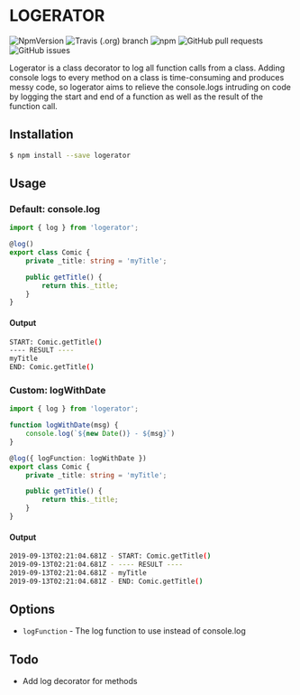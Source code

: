 # LOGERATOR

![NpmVersion](https://img.shields.io/npm/v/logerator.svg)
![Travis (.org) branch](https://img.shields.io/travis/chrispaulsantos/logerator/master.svg)
![npm](https://img.shields.io/npm/dt/logerator.svg)
![GitHub pull requests](https://img.shields.io/github/issues-pr/chrispaulsantos/logerator.svg)
![GitHub issues](https://img.shields.io/github/issues/chrispaulsantos/logerator.svg)


Logerator is a class decorator to log all function calls from a class. Adding console logs to every method on a class is time-consuming and produces messy code, so logerator aims to relieve the console.logs intruding on code by logging the start and end of a function as well as the result of the function call.

## Installation
```bash
$ npm install --save logerator
```

## Usage

### Default: console.log
```typescript
import { log } from 'logerator';

@log()
export class Comic {
    private _title: string = 'myTitle';

    public getTitle() {
        return this._title;
    }
}
```

#### Output
```bash
START: Comic.getTitle()
---- RESULT ----
myTitle
END: Comic.getTitle()
```

### Custom: logWithDate
```typescript
import { log } from 'logerator';

function logWithDate(msg) {
    console.log(`${new Date()} - ${msg}`)
}

@log({ logFunction: logWithDate })
export class Comic {
    private _title: string = 'myTitle';

    public getTitle() {
        return this._title;
    }
}
```

#### Output
```bash
2019-09-13T02:21:04.681Z - START: Comic.getTitle()
2019-09-13T02:21:04.681Z - ---- RESULT ----
2019-09-13T02:21:04.681Z - myTitle
2019-09-13T02:21:04.681Z - END: Comic.getTitle()
```

## Options
* `logFunction` - The log function to use instead of console.log

## Todo
* Add log decorator for methods